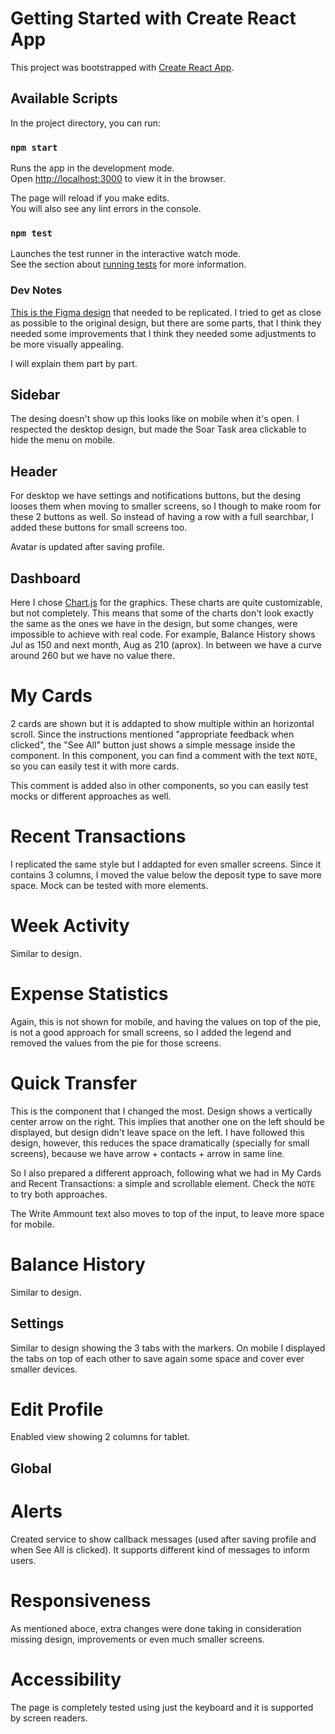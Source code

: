 # Getting Started with Create React App

This project was bootstrapped with [Create React App](https://github.com/facebook/create-react-app).

## Available Scripts

In the project directory, you can run:

### `npm start`

Runs the app in the development mode.\
Open [http://localhost:3000](http://localhost:3000) to view it in the browser.

The page will reload if you make edits.\
You will also see any lint errors in the console.

### `npm test`

Launches the test runner in the interactive watch mode.\
See the section about [running tests](https://facebook.github.io/create-react-app/docs/running-tests) for more information.

### Dev Notes

[This is the Figma design](https://www.figma.com/design/Lf57jfEvFsQjNZdQi07qyv/Soar-Front-End-Dev-Task?node-id=0-1&node-type=canvas&t=Wl1OJOXC4MFsdmtj-0) that needed to be replicated. I tried to get as close as possible to the original design, but there are some parts, that I think they needed some improvements that I think they needed some adjustments to be more visually appealing.

I will explain them part by part.

## Sidebar

The desing doesn't show up this looks like on mobile when it's open. I respected the desktop design, but made the Soar Task area clickable to hide the menu on mobile.

## Header

For desktop we have settings and notifications buttons, but the desing looses them when moving to smaller screens, so I though to make room for these 2 buttons as well. So instead of having a row with a full searchbar, I added these buttons for small screens too.

Avatar is updated after saving profile.

## Dashboard

Here I chose [Chart.js](https://www.chartjs.org) for the graphics. These charts are quite customizable, but not completely. This means that some of the charts don't look exactly the same as the ones we have in the design, but some changes, were impossible to achieve with real code. For example, Balance History shows Jul as 150 and next month, Aug as 210 (aprox). In between we have a curve around 260 but we have no value there.

# My Cards

2 cards are shown but it is addapted to show multiple within an horizontal scroll. Since the instructions mentioned "appropriate feedback when clicked", the "See All" button just shows a simple message inside the component.
In this component, you can find a comment with the text `NOTE`, so you can easily test it with more cards.

This comment is added also in other components, so you can easily test mocks or different approaches as well.

# Recent Transactions

I replicated the same style but I addapted for even smaller screens. Since it contains 3 columns, I moved the value below the deposit type to save more space. Mock can be tested with more elements.

# Week Activity

Similar to design.

# Expense Statistics

Again, this is not shown for mobile, and having the values on top of the pie, is not a good approach for small screens, so I added the legend and removed the values from the pie for those screens.

# Quick Transfer

This is the component that I changed the most. Design shows a vertically center arrow on the right. This implies that another one on the left should be displayed, but design didn't leave space on the left. I have followed this design, however, this reduces the space dramatically (specially for small screens), because we have arrow + contacts + arrow in same line.

So I also prepared a different approach, following what we had in My Cards and Recent Transactions: a simple and scrollable element. Check the `NOTE` to try both approaches.

The Write Ammount text also moves to top of the input, to leave more space for mobile.

# Balance History

Similar to design.

## Settings

Similar to design showing the 3 tabs with the markers. On mobile I displayed the tabs on top of each other to save again some space and cover ever smaller devices.

# Edit Profile

Enabled view showing 2 columns for tablet.

## Global

# Alerts

Created service to show callback messages (used after saving profile and when See All is clicked). It supports different kind of messages to inform users.

# Responsiveness

As mentioned aboce, extra changes were done taking in consideration missing design, improvements or even much smaller screens.

# Accessibility

The page is completely tested using just the keyboard and it is supported by screen readers.
